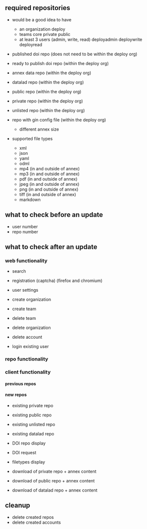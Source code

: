 
## required repositories

- would be a good idea to have
  - an organization
        deploy
  - teams
        core
        private
        public
  - at least 3 users (admin, write, read)
        deployadmin
        deploywrite
        deployread

- published doi repo (does not need to be within the deploy org)
- ready to publish doi repo (within the deploy org)
- annex data repo (within the deploy org)
- datalad repo (within the deploy org)

- public repo (within the deploy org)
- private repo (within the deploy org)
- unlisted repo (within the deploy org)

- repo with gin config file (within the deploy org)
  - different annex size

- supported file types
  - xml
  - json
  - yaml
  - odml
  - mp4 (in and outside of annex)
  - mp3 (in and outside of annex)
  - pdf (in and outside of annex)   
  - jpeg (in and outside of annex)
  - png (in and outside of annex)
  - tiff (in and outside of annex)
  - markdown

## what to check before an update

- user number
- repo number

## what to check after an update

### web functionality
- search

- registration (captcha) (firefox and chromium)
- user settings
- create organization
- create team
- delete team
- delete organization
- delete account

- login existing user

### repo functionality

### client functionality

#### previous repos

#### new repos

- existing private repo
- existing public repo
- existing unlisted repo

- existing datalad repo

- DOI repo display
- DOI request

- filetypes display

- download of private repo + annex content
- download of public repo + annex content
- download of datalad repo + annex content

## cleanup
- delete created repos
- delete created accounts
